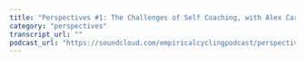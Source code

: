 ```yaml
---
title: "Perspectives #1: The Challenges of Self Coaching, with Alex Carmona"
category: "perspectives"
transcript_url: ""
podcast_url: "https://soundcloud.com/empiricalcyclingpodcast/perspectives-the-challenges-of-self-coaching-with-alex-carmona"
---
```

